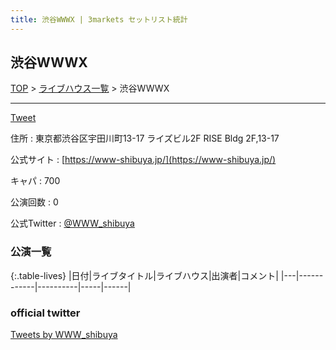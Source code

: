 ```yaml
---
title: 渋谷WWWX | 3markets セットリスト統計
---
```

## 渋谷WWWX

[TOP](/setlist/) > [ライブハウス一覧](livehouses.html) > 渋谷WWWX

___

<a href="https://twitter.com/share?ref_src=twsrc%5Etfw" data-text="3markets[ ]セットリスト > 渋谷WWWX" class="twitter-share-button" data-via="3markets" data-hashtags="3markets" data-related="3markets" data-show-count="false">Tweet</a>

住所
:    東京都渋谷区宇田川町13-17 ライズビル2F RISE Bldg 2F,13-17

公式サイト
:    [https://www-shibuya.jp/](https://www-shibuya.jp/)

キャパ
:    700

公演回数
: 0


公式Twitter
: <a href="https://twitter.com/WWW_shibuya">@WWW_shibuya</a>


### 公演一覧

{:.table-lives}
|日付|ライブタイトル|ライブハウス|出演者|コメント|
|---|------------|----------|-----|------|



### official twitter

<a class="twitter-timeline" href="https://twitter.com/WWW_shibuya?ref_src=twsrc%5Etfw">Tweets by WWW_shibuya</a> <script async src="https://platform.twitter.com/widgets.js" charset="utf-8"></script>


<script async src="https://platform.twitter.com/widgets.js" charset="utf-8"></script>